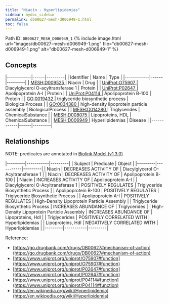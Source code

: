 ```yaml
---
title: "Niacin - Hyperlipidemias"
sidebar: mydoc_sidebar
permalink: db00627-mesh-d006949-1.html
toc: false 
---
```



Path ID: `DB00627_MESH_D006949_1`
{% include image.html url="images/db00627-mesh-d006949-1.png" file="db00627-mesh-d006949-1.png" alt="db00627-mesh-d006949-1" %}

## Concepts

|------------|------|---------|
| Identifier | Name | Type    |
|------------|------|---------|
| <a href="https://identifiers.org/MESH:D009525">MESH:D009525 </a> | Niacin | Drug |
| <a href="https://identifiers.org/UniProt:O75907">UniProt:O75907 </a> | Diacylglycerol O-acyltransferase 1 | Protein |
| <a href="https://identifiers.org/UniProt:P02647">UniProt:P02647 </a> | Apolipoprotein A-I | Protein |
| <a href="https://identifiers.org/UniProt:P04114">UniProt:P04114 </a> | Apolipoprotein B-100 | Protein |
| <a href="https://identifiers.org/GO:0019432">GO:0019432 </a> | triglyceride biosynthetic process | BiologicalProcess |
| <a href="https://identifiers.org/GO:0034380">GO:0034380 </a> | high-density lipoprotein particle assembly | BiologicalProcess |
| <a href="https://identifiers.org/MESH:D014280">MESH:D014280 </a> | Triglycerides | ChemicalSubstance |
| <a href="https://identifiers.org/MESH:D008075">MESH:D008075 </a> | Lipoproteins, HDL | ChemicalSubstance |
| <a href="https://identifiers.org/MESH:D006949">MESH:D006949 </a> | Hyperlipidemias | Disease |
|------------|------|---------|

## Relationships


NOTE: predicates are annotated in <a href="https://github.com/biolink/biolink-model/releases/tag/v1.3.0">Biolink Model (v1.3.0)</a>

|---------|-----------|---------|
| Subject | Predicate | Object  |
|---------|-----------|---------|
| Niacin | DECREASES ACTIVITY OF | Diacylglycerol O-Acyltransferase 1 |
| Niacin | DECREASES ACTIVITY OF | Apolipoprotein B-100 |
| Niacin | INCREASES ACTIVITY OF | Apolipoprotein A-I |
| Diacylglycerol O-Acyltransferase 1 | POSITIVELY REGULATES | Triglyceride Biosynthetic Process |
| Apolipoprotein B-100 | POSITIVELY REGULATES | Triglyceride Biosynthetic Process |
| Apolipoprotein A-I | POSITIVELY REGULATES | High-Density Lipoprotein Particle Assembly |
| Triglyceride Biosynthetic Process | INCREASES ABUNDANCE OF | Triglycerides |
| High-Density Lipoprotein Particle Assembly | INCREASES ABUNDANCE OF | Lipoproteins, Hdl |
| Triglycerides | POSITIVELY CORRELATED WITH | Hyperlipidemias |
| Lipoproteins, Hdl | NEGATIVELY CORRELATED WITH | Hyperlipidemias |
|---------|-----------|---------|

Reference: 
  - [https://go.drugbank.com/drugs/DB00627#mechanism-of-action](https://go.drugbank.com/drugs/DB00627#mechanism-of-action)
  - [https://www.uniprot.org/uniprot/O75907#function](https://www.uniprot.org/uniprot/O75907#function)
  - [https://www.uniprot.org/uniprot/P02647#function](https://www.uniprot.org/uniprot/P02647#function)
  - [https://www.uniprot.org/uniprot/P04114#function](https://www.uniprot.org/uniprot/P04114#function)
  - [https://en.wikipedia.org/wiki/Hyperlipidemia](https://en.wikipedia.org/wiki/Hyperlipidemia)
